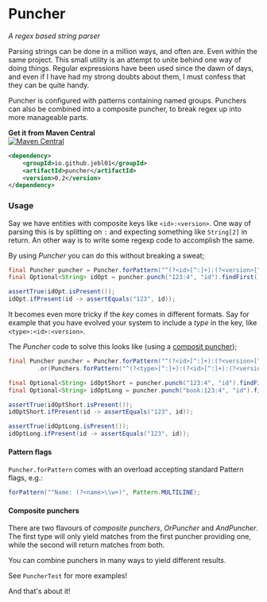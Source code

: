 # Puncher
*A regex based string parser*

Parsing strings can be done in a million ways, and often are. Even within the same project.
This small utility is an attempt to unite behind one way of doing things.
Regular expressions have been used since the dawn of days, and even if I have had my strong doubts about them, I must confess that they can be quite handy.

Puncher is configured with patterns containing named groups. Punchers can also be combined into a composite puncher, to break regex up into more manageable parts.

**Get it from Maven Central**<br>
[![Maven Central](https://img.shields.io/maven-central/v/io.github.jebl01/puncher.svg?label=Maven%20Central)](https://search.maven.org/search?q=g:io.github.jebl01%20AND%20a:puncher)

```xml
<dependency>
    <groupId>io.github.jebl01</groupId>
    <artifactId>puncher</artifactId>
    <version>0.2</version>
</dependency>
```

### Usage
Say we have entities with composite keys like `<id>:<version>`. One way of parsing this is by splitting on `:` and expecting something like `String[2]` in return.
An other way is to write some regexp code to accomplish the same.

By using *Puncher* you can do this without breaking a sweat;

```java
final Puncher puncher = Puncher.forPattern("^(?<id>[^:]+):(?<version>[^:]+)$");
final Optional<String> idOpt = puncher.punch("123:4", "id").findFirst();

assertTrue(idOpt.isPresent());
idOpt.ifPresent(id -> assertEquals("123", id));
```

It becomes even more tricky if the *key* comes in different formats. Say for example that you have evolved your system to include a *type* in the key, like `<type>:<id>:<version>`.

The *Puncher* code to solve this looks like (using a [composit puncher](composite-punchers));

```java
final Puncher puncher = Puncher.forPattern("^(?<id>[^:]+):(?<version>[^:]+)$")
        .or(Punchers.forPattern("^(?<type>[^:]+):(?<id>[^:]+):(?<version>[^:]+)$"));

final Optional<String> idOptShort = puncher.punch("123:4", "id").findFirst();
final Optional<String> idOptLong = puncher.punch("book:123:4", "id").findFirst();

assertTrue(idOptShort.isPresent());
idOptShort.ifPresent(id -> assertEquals("123", id));

assertTrue(idOptLong.isPresent());
idOptLong.ifPresent(id -> assertEquals("123", id));
```
#### Pattern flags
`Puncher.forPattern` comes with an overload accepting standard Pattern flags, e.g.:
```java
forPattern("^Name: (?<name>\\w+)", Pattern.MULTILINE);
```
 
#### Composite punchers
There are two flavours of *composite punchers*, *OrPuncher* and *AndPuncher*.
The first type will only yield matches from the first puncher providing one, while the second will return matches from both.

You can combine punchers in many ways to yield different results.

See `PuncherTest` for more examples!

And that's about it!
